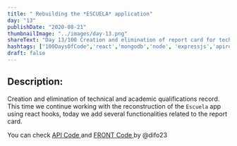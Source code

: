 ```yaml
---
title: " Rebuilding the *ESCUELA* application"
day: "13"
publishDate: "2020-08-21"
thumbnailImage: "../images/day-13.png"
shareText: "Day 13/100 Creation and elimination of report card for technical and academic grades."
hashtags: ["100DaysOfCode",'react','mongodb','node', 'expressjs','apirest', 'reacthooks', 'appescuela']
draft: false
---
```


## Description:

Creation and elimination of technical and academic qualifications record. This time we continue working with the reconstruction of the `Escuela` app using react hooks, today we add several functionalities related to the report card.

You can check  <a href="https://github.com/difo23/cemasapi" target="_blank"> API Code </a> and <a href= 'https://github.com/difo23/cemasfront'> FRONT Code </a> by @difo23
